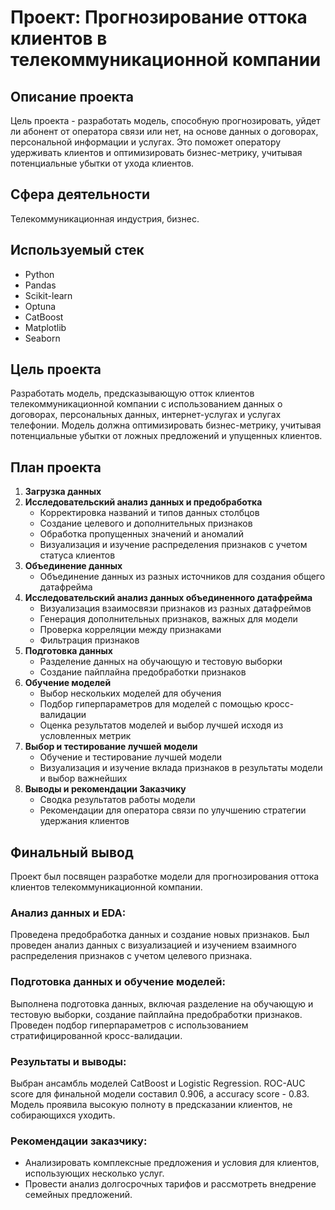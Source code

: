 # Проект: Прогнозирование оттока клиентов в телекоммуникационной компании

## Описание проекта

Цель проекта \- разработать модель, способную прогнозировать, уйдет ли абонент от оператора связи или нет, на основе данных о договорах, персональной информации и услугах. Это поможет оператору удерживать клиентов и оптимизировать бизнес-метрику, учитывая потенциальные убытки от ухода клиентов.

## Сфера деятельности

Телекоммуникационная индустрия, бизнес.

## Используемый стек

- Python
- Pandas
- Scikit-learn
- Optuna
- CatBoost
- Matplotlib
- Seaborn

## Цель проекта

Разработать модель, предсказывающую отток клиентов телекоммуникационной компании с использованием данных о договорах, персональных данных, интернет-услугах и услугах телефонии. Модель должна оптимизировать бизнес-метрику, учитывая потенциальные убытки от ложных предложений и упущенных клиентов.

## План проекта

1.  **Загрузка данных**
2.  **Исследовательский анализ данных и предобработка**
    - Корректировка названий и типов данных столбцов
    - Создание целевого и дополнительных признаков
    - Обработка пропущенных значений и аномалий
    - Визуализация и изучение распределения признаков с учетом статуса клиентов
3.  **Объединение данных**
    - Объединение данных из разных источников для создания общего датафрейма
4.  **Исследовательский анализ данных объединенного датафрейма**
    - Визуализация взаимосвязи признаков из разных датафреймов
    - Генерация дополнительных признаков, важных для модели
    - Проверка корреляции между признаками
    - Фильтрация признаков
5.  **Подготовка данных**
    - Разделение данных на обучающую и тестовую выборки
    - Создание пайплайна предобработки признаков
6.  **Обучение моделей**
    - Выбор нескольких моделей для обучения
    - Подбор гиперпараметров для моделей с помощью кросс-валидации
    - Оценка результатов моделей и выбор лучшей исходя из условленных метрик
7.  **Выбор и тестирование лучшей модели**
    - Обучение и тестирование лучшей модели
    - Визуализация и изучение вклада признаков в результаты модели и выбор важнейших
8.  **Выводы и рекомендации Заказчику**
    - Сводка результатов работы модели
    - Рекомендации для оператора связи по улучшению стратегии удержания клиентов

## Финальный вывод

Проект был посвящен разработке модели для прогнозирования оттока клиентов телекоммуникационной компании.

### Анализ данных и EDA:

Проведена предобработка данных и создание новых признаков. Был проведен анализ данных с визуализацией и изучением взаимного распределения признаков с учетом целевого признака.

### Подготовка данных и обучение моделей:

Выполнена подготовка данных, включая разделение на обучающую и тестовую выборки, создание пайплайна предобработки признаков. Проведен подбор гиперпараметров с использованием стратифицированной кросс-валидации.

### Результаты и выводы:

Выбран ансамбль моделей CatBoost и Logistic Regression. ROC-AUC score для финальной модели составил 0.906, а accuracy score - 0.83. Модель проявила высокую полноту в предсказании клиентов, не собирающихся уходить.

### Рекомендации заказчику:

- Анализировать комплексные предложения и условия для клиентов, использующих несколько услуг.
- Провести анализ долгосрочных тарифов и рассмотреть внедрение семейных предложений.